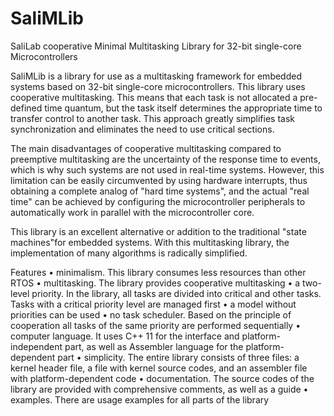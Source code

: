 # SaliMLib
SaliLab cooperative Minimal Multitasking Library for 32-bit single-core Microcontrollers


SaliMLib is a library for use as a multitasking framework for embedded systems based on 32-bit single-core microcontrollers. This library uses cooperative multitasking. This means that each task is not allocated a pre-defined time quantum, but the task itself determines the appropriate time to transfer control to another task. This approach greatly simplifies task synchronization and eliminates the need to use critical sections.

The main disadvantages of cooperative multitasking compared to preemptive multitasking are the uncertainty of the response time to events, which is why such systems are not used in real-time systems. However, this limitation can be easily circumvented by using hardware interrupts, thus obtaining a complete analog of "hard time systems", and the actual "real time" can be achieved by configuring the microcontroller peripherals to automatically work in parallel with the microcontroller core.

This library is an excellent alternative or addition to the traditional "state machines"for embedded systems. With this multitasking library, the implementation of many algorithms is radically simplified.

Features
• minimalism. This library consumes less resources than other RTOS
• multitasking. The library provides cooperative multitasking
• a two-level priority. In the library, all tasks are divided into critical and other tasks. Tasks with a critical priority level are managed first
• a model without priorities can be used
• no task scheduler. Based on the principle of cooperation all tasks of the same priority are performed sequentially
• computer language. It uses C++ 11 for the interface and platform-independent part, as well as Assembler language for the platform-dependent part
• simplicity. The entire library consists of three files: a kernel header file, a file with kernel source codes, and an assembler file with platform-dependent code
• documentation. The source codes of the library are provided with comprehensive comments, as well as a guide
• examples. There are usage examples for all parts of the library

